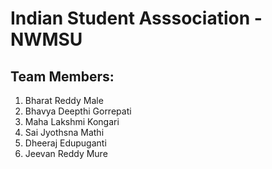 # Indian Student Asssociation - NWMSU

## Team Members:
1. Bharat Reddy Male
1. Bhavya Deepthi Gorrepati
1. Maha Lakshmi Kongari
1. Sai Jyothsna Mathi
1. Dheeraj Edupuganti
1. Jeevan Reddy Mure

